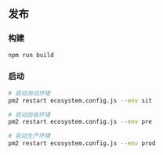 


## 发布

### 构建

```sh
npm run build
```

### 启动

```sh
# 启动测试环境
pm2 restart ecosystem.config.js --env sit

# 启动验收环境
pm2 restart ecosystem.config.js --env pre

# 启动生产环境
pm2 restart ecosystem.config.js --env prod
```
